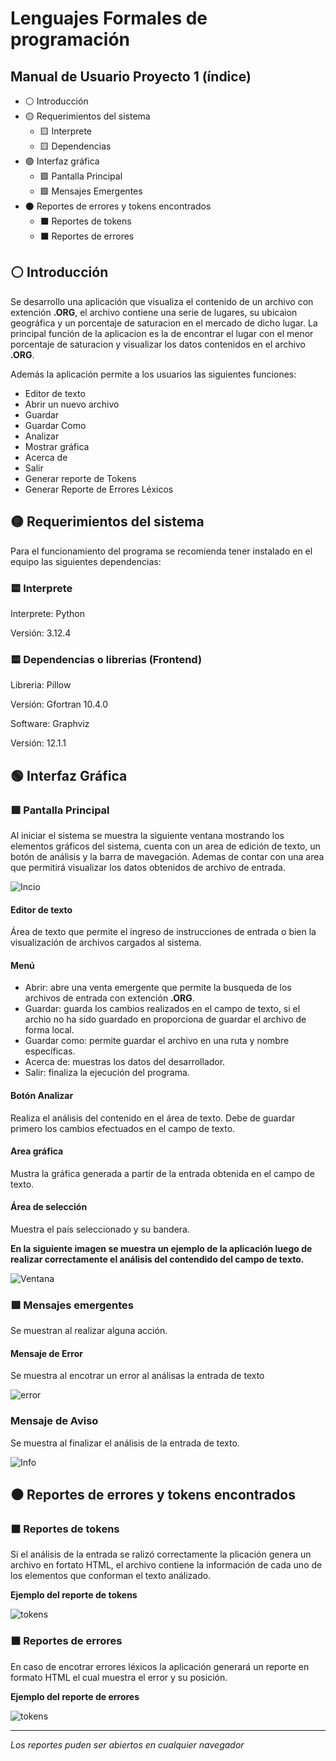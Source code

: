 # Lenguajes Formales de programación 

## Manual de Usuario Proyecto 1 (índice)
* ⚪ Introducción
* 🟡 Requerimientos del sistema
	- 🟨  Interprete
    - 🟨  Dependencias
* 🟢 Interfaz gráfica
	- 🟩 Pantalla Principal
	- 🟩 Mensajes Emergentes
* ⚫ Reportes de errores y tokens encontrados
	- ⬛ Reportes de tokens
	- ⬛ Reportes de errores


## ⚪ Introducción
Se desarrollo una aplicación que visualiza el contenido de un archivo con extención **.ORG**, el archivo contiene una serie de lugares, su ubicaion geográfica y un porcentaje de saturacion en el mercado de dicho lugar. La principal función de la aplicacion es la de encontrar el lugar con el menor porcentaje de saturacion y visualizar los datos contenidos en el archivo **.ORG**.

Además la aplicación permite a los usuarios las siguientes funciones:

* Editor de texto
* Abrir un nuevo archivo
* Guardar
* Guardar Como
* Analizar
* Mostrar gráfica
* Acerca de
* Salir
* Generar reporte de Tokens
* Generar Reporte de Errores Léxicos

## 🟡 Requerimientos del sistema
Para el funcionamiento del programa se recomienda tener instalado en el equipo las siguientes dependencias:

### 🟨 Interprete
Interprete: Python

Versión: 3.12.4

### 🟨 Dependencias o librerias (Frontend)
Libreria: Pillow

Versión: Gfortran 10.4.0

Software: Graphviz

Versión: 12.1.1

## 🟢 Interfaz Gráfica
### 🟩 Pantalla Principal
Al iniciar el sistema se muestra la siguiente ventana mostrando los elementos gráficos del sistema, cuenta con un area de edición de texto, un botón de análisis y la barra de mavegación. Ademas de contar con una area que permitirá visualizar los datos obtenidos de archivo de entrada.

<image src="Proyecto1/docs/images/INICIO.png" alt="Incio" caption="Pantalla de inicio">

#### Editor de texto
Área de texto que permite el ingreso de instrucciones de entrada o bien la visualización de archivos cargados al sistema.

#### Menú
* Abrir: abre una venta emergente que permite la busqueda de los archivos de entrada con extención **.ORG**.
* Guardar: guarda los cambios realizados en el campo de texto, si el archio no ha sido guardado en proporciona de guardar el archivo de forma local.
* Guardar como: permite guardar el archivo en una ruta y nombre específicas.
* Acerca de: muestras los datos del desarrollador.
* Salir: finaliza la ejecución del programa.

#### Botón Analizar
Realiza el análisis del contenido en el área de texto. Debe de guardar primero los cambios efectuados en el campo de texto.

#### Area gráfica
Mustra la gráfica generada a partir de la entrada obtenida en el campo de texto.

#### Área de selección
Muestra el país seleccionado y su bandera.

**En la siguiente imagen se muestra un ejemplo de la aplicación luego de realizar correctamente el análisis del contendido del campo de texto.**

<image src="Proyecto1/docs/images/VENTANA.png" alt="Ventana" caption="Pantalla de inicio">

### 🟩 Mensajes emergentes
Se muestran al realizar alguna acción.
#### Mensaje de Error
Se muestra al encotrar un error al análisas la entrada de texto

<image src="Proyecto1/docs/images/ERR.png" alt="error" caption="Mensaje Error">

### Mensaje de Aviso
Se muestra al finalizar el análisis de la entrada de texto.

<image src="Proyecto1/docs/images/INFO.png" alt="Info" caption="Mensaje Info">

## ⚫ Reportes de errores y tokens encontrados
### ⬛ Reportes de tokens
Si el análisis de la entrada se ralizó correctamente la plicación genera un archivo en fortato HTML, el archivo contiene la información de cada uno de los elementos que conforman el texto análizado.

**Ejemplo del reporte de tokens**

<image src="Proyecto1/docs/images/TOKENS.png" alt="tokens" caption="Reporte de tokens">

### ⬛ Reportes de errores
En caso de encotrar errores léxicos la aplicación generará un reporte en formato HTML el cual muestra el error y su posición.

**Ejemplo del reporte de errores**

<image src="Proyecto1/docs/images/ERROR.png" alt="tokens" caption="Reporte de tokens">

---

*Los reportes puden ser abiertos en cualquier navegador*


